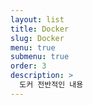 ```yaml
---
layout: list
title: Docker
slug: Docker
menu: true
submenu: true
order: 3
description: >
  도커 전반적인 내용
---
```

